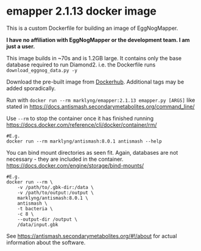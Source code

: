 # emapper 2.1.13 docker image

This is a custom Dockerfile for building an image of EggNogMapper.

**I have no affiliation with EggNogMapper or the development team. I am just a user.**

This image builds in ~70s and is 1.2GB large. 
It contains only the base database required to run Diamond2. i.e. the Dockerfile runs `download_eggnog_data.py -y`

Download the pre-built image from [Dockerhub](https://hub.docker.com/repository/docker/marklyng/emapper/general "marklyng/emapper"). Additional tags may be added sporadically.

Run with 
`docker run --rm marklyng/emapper:2.1.13 emapper.py [ARGS]` like stated in <https://docs.antismash.secondarymetabolites.org/command_line/>

Use `--rm` to stop the container once it has finished running <https://docs.docker.com/reference/cli/docker/container/rm/>

```
#E.g.
docker run --rm marklyng/antismash:8.0.1 antismash --help
```

You can bind mount directories as seen fit. Again, databases are not necessary - they are included in the container.
<https://docs.docker.com/engine/storage/bind-mounts/>

```
#E.g.
docker run --rm \
	-v /path/to/.gbk-dir:/data \
	-v /path/to/output:/output \
	marklyng/antismash:8.0.1 \
	antismash \
	-t bacteria \
	-c 8 \
	--output-dir /output \
	/data/input.gbk 
```


See <https://antismash.secondarymetabolites.org/#!/about> for actual information about the software.
